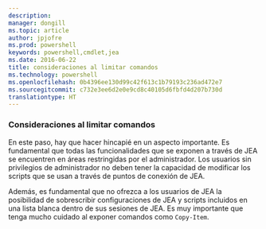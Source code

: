 ```yaml
---
description: 
manager: dongill
ms.topic: article
author: jpjofre
ms.prod: powershell
keywords: powershell,cmdlet,jea
ms.date: 2016-06-22
title: consideraciones al limitar comandos
ms.technology: powershell
ms.openlocfilehash: 0b4396ee130d99c42f613c1b79193c236ad472e7
ms.sourcegitcommit: c732e3ee6d2e0e9cd8c40105d6fbfd4d207b730d
translationtype: HT
---
```

### <a name="considerations-when-limiting-commands"></a>Consideraciones al limitar comandos
En este paso, hay que hacer hincapié en un aspecto importante.
Es fundamental que todas las funcionalidades que se exponen a través de JEA se encuentren en áreas restringidas por el administrador.
Los usuarios sin privilegios de administrador no deben tener la capacidad de modificar los scripts que se usan a través de puntos de conexión de JEA.

Además, es fundamental que no ofrezca a los usuarios de JEA la posibilidad de sobrescribir configuraciones de JEA y scripts incluidos en una lista blanca dentro de sus sesiones de JEA.
Es muy importante que tenga mucho cuidado al exponer comandos como `Copy-Item`.

